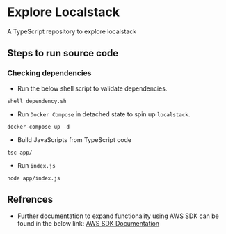 # Explore Localstack
A TypeScript repository to explore localstack

## Steps to run source code

### Checking dependencies
- Run the below shell script to validate dependencies.
```shell
shell dependency.sh
```

- Run `Docker Compose` in detached state to spin up `localstack`.
```shell
docker-compose up -d
```

- Build JavaScripts from TypeScript code
```shell
tsc app/
```

- Run `index.js`
```shell
node app/index.js
```

## Refrences
- Further documentation to expand functionality using AWS SDK can be found in the below link: [AWS SDK Documentation](https://docs.aws.amazon.com/AWSJavaScriptSDK/v3/latest/clients/client-s3/index.html)